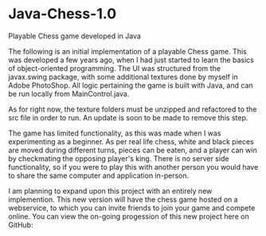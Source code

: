 # Java-Chess-1.0
Playable Chess game developed in Java

The following is an initial implementation of a playable Chess game. This was developed a few years ago, when I had
just started to learn the basics of object-oriented programming. The UI was structured from the javax.swing package, 
with some additional textures done by myself in Adobe PhotoShop. All logic pertaining the game is built with Java,
and can be run locally from MainControl.java.

As for right now, the texture folders must be unzipped and refactored to the src file in order to run. An update is soon
to be made to remove this step.

The game has limited functionality, as this was made when I was experimenting as a beginner. As per real life chess, white
and black pieces are moved during different turns, pieces can be eaten, and a player can win by checkmating the opposing
player's king. There is no server side functionality, so if you were to play this with another person you would have to
share the same computer and application in-person. 

I am planning to expand upon this project with an entirely new implemention. This new version will have the chess game 
hosted on a webservice, to which you can invite friends to join your game and compete online. You can view the on-going 
progession of this new project here on GitHub:


